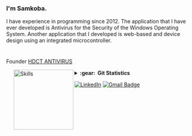 ### I'm Samkoba.
I have experience in programming since 2012. The application that I have ever developed is Antivirus for the Security of the Windows Operating System. Another application that I developed is web-based and device design using an integrated microcontroller.
#
Founder [HDCT ANTIVIRUS](https://www.softpedia.com/get/Antivirus/HDCT-ANTIVIRUS.shtml)

<img align='left' height='160' style="margin-left:20px" src='https://www.puttiapps.com/wp-content/uploads/2021/05/stats.gif' alt='Skills'>
<details close="false">



  <summary><b>:gear: &nbsp;Git Statistics</b></summary>
 
  <div align="center">
  <img height="120px" src="https://github-readme-stats.vercel.app/api?username=samkoba&show_icons=true&theme=dracula" />
  <img height="120px" src="https://github-readme-stats.vercel.app/api/top-langs/?username=samkoba&hide=html&layout=compact&theme=dracula" />
 </div>
  

#
  <img height="145px" src="https://samkoba.github.io/images/turbidity-monitoring-system1.jpg" />
  <img height="145px" src="https://samkoba.github.io/images/database-alumni-ekasari1.jpg" />
  <img height="145px" src="https://samkoba.github.io/images/the-memories-of-smantig2.jpg" />
  <img height="145px" src="https://samkoba.github.io/images/hdct-antivirus1.jpg" />
 
 </details>
 


<a href="https://www.linkedin.com/in/tmfikrif/" target="_blank"><img src="https://img.shields.io/badge/LinkedIn-%230077B5.svg?&style=flat-square&logo=linkedin&logoColor=white" alt="LinkedIn"></a>
[![Gmail Badge](https://img.shields.io/badge/-Gmail-c14438?style=flat-square&logo=Gmail&logoColor=white&link=mailto:srivastavar433@gmail.com)](mailto:samkoba.dev@gmail.com)
